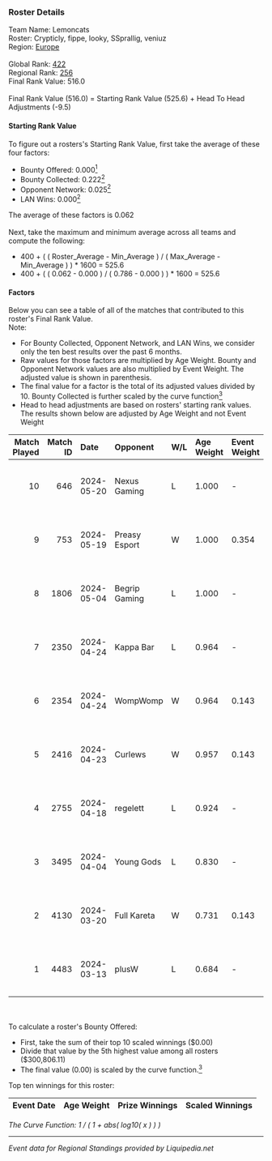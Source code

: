 ### Roster Details<br />
Team Name: Lemoncats<br />
Roster: Crypticly, fippe, looky, SSprallig, veniuz<br />
Region: [Europe]( ../standings_europe.md)<br />
<br />
Global Rank: [422](../standings_global.md)<br />
Regional Rank: [256]( ../standings_europe.md)<br />
Final Rank Value:  516.0<br />
<br />
Final Rank Value (516.0) = Starting Rank Value (525.6) + Head To Head Adjustments (-9.5)<br />

#### Starting Rank Value<br />
To figure out a rosters's Starting Rank Value, first take the average of these four factors:<br />
- Bounty Offered: 0.000[<sup>1</sup>](#table2)
- Bounty Collected: 0.222[<sup>2</sup>](#table1)
- Opponent Network: 0.025[<sup>2</sup>](#table1)
- LAN Wins: 0.000[<sup>2</sup>](#table1)

The average of these factors is 0.062<br />
<br />
Next, take the maximum and minimum average across all teams and compute the following:<br />
- 400 + ( ( Roster_Average - Min_Average ) / ( Max_Average - Min_Average ) ) * 1600 = 525.6
- 400 + ( ( 0.062 - 0.000 ) / ( 0.786 - 0.000 ) ) * 1600 = 525.6


#### Factors<br />
Below you can see a table of all of the matches that contributed to this roster's Final Rank Value.<br />
Note:<br />

- For Bounty Collected, Opponent Network, and LAN Wins, we consider only the ten best results over the past 6 months.
- Raw values for those factors are multiplied by Age Weight. Bounty and Opponent Network values are also multiplied by Event Weight. The adjusted value is shown in parenthesis.
- The final value for a factor is the total of its adjusted values divided by 10. Bounty Collected is further scaled by the curve function[<sup>3</sup>](#curveFunction)
- Head to head adjustments are based on rosters' starting rank values. The results shown below are adjusted by Age Weight and not Event Weight
<span id="table1"></span><br />


| Match Played | Match ID | Date       | Opponent      | W/L | Age Weight | Event Weight | Bounty Collected | Opponent Network | LAN Wins  | H2H Adj. | Roster                                     |
| -: | -: | :- | :- | :- | :- | :- | :- | :- | :- | -: | :- |
|           10 |      646 | 2024-05-20 | Nexus Gaming  | L   | 1.000      | -            | -                | -                | -         |    -4.31 | Crypticly, fippe, looky, SSprallig, veniuz |
|            9 |      753 | 2024-05-19 | Preasy Esport | W   | 1.000      | 0.354        | 0.008 (0.003)    | 0.642 (0.227)    | 0 (0.000) |    26.40 | Crypticly, fippe, looky, SSprallig, veniuz |
|            8 |     1806 | 2024-05-04 | Begrip Gaming | L   | 1.000      | -            | -                | -                | -         |   -14.87 | Ayoh, fippe, looky, mogv, veniuz           |
|            7 |     2350 | 2024-04-24 | Kappa Bar     | L   | 0.964      | -            | -                | -                | -         |   -12.33 | delle, jocab, phzy, Silence, TIM           |
|            6 |     2354 | 2024-04-24 | WompWomp      | W   | 0.964      | 0.143        | 0.002 (0.000)    | 0.110 (0.015)    | 0 (0.000) |    19.80 | pAblo, Sn0w, TiiREX, walleN, wiking        |
|            5 |     2416 | 2024-04-23 | Curlews       | W   | 0.957      | 0.143        | 0.000 (0.000)    | 0.000 (0.000)    | 0 (0.000) |     9.66 | Ayoh, fippe, looky, mogv, veniuz           |
|            4 |     2755 | 2024-04-18 | regelett      | L   | 0.924      | -            | -                | -                | -         |   -18.62 | Ayoh, fippe, looky, mogv, veniuz           |
|            3 |     3495 | 2024-04-04 | Young Gods    | L   | 0.830      | -            | -                | -                | -         |   -12.39 | Ayoh, fippe, looky, mogv, veniuz           |
|            2 |     4130 | 2024-03-20 | Full Kareta   | W   | 0.731      | 0.143        | 0.000 (0.000)    | 0.027 (0.003)    | 0 (0.000) |     7.56 | Ayoh, fippe, looky, mogv, veniuz           |
|            1 |     4483 | 2024-03-13 | plusW         | L   | 0.684      | -            | -                | -                | -         |   -10.43 | Ayoh, fippe, looky, mogv, veniuz           |

<br />
<span id="table2"></span><br />
To calculate a roster's Bounty Offered:<br />

- First, take the sum of their top 10 scaled winnings ($0.00)
- Divide that value by the 5th highest value among all rosters ($300,806.11)
- The final value (0.00) is scaled by the curve function.[<sup>3</sup>](#curveFunction)

Top ten winnings for this roster:<br />

| Event Date | Age Weight | Prize Winnings | Scaled Winnings |
| :- | -: | :- | :- |


<span id="curveFunction"></span>_The Curve Function: 1 / ( 1 + abs( log10( x ) ) )_<br />

---
_Event data for Regional Standings provided by Liquipedia.net_<br />
